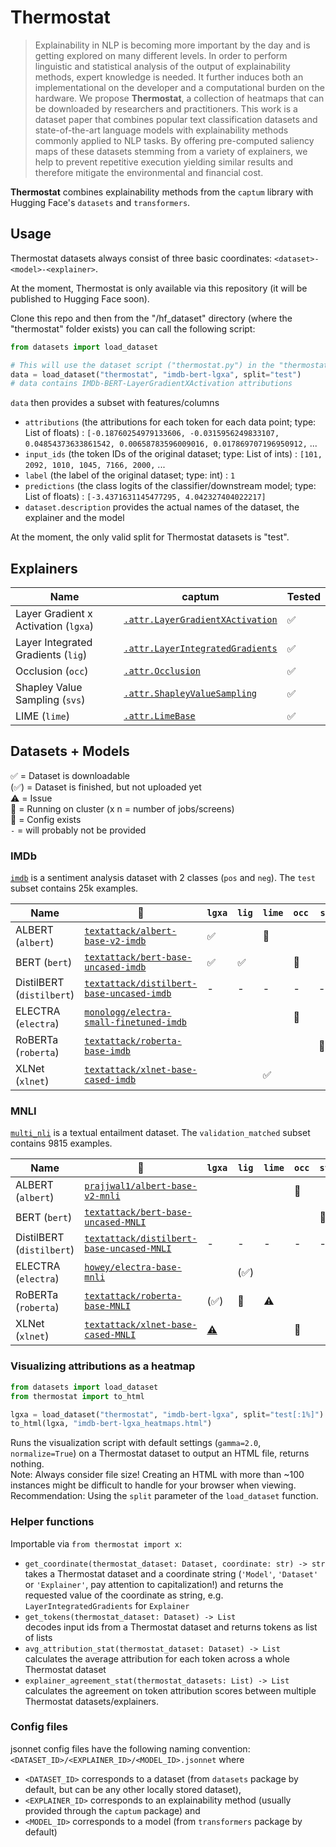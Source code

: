 # Thermostat

> Explainability in NLP is becoming more important by the day and is getting explored on many different levels. In order to perform linguistic and statistical analysis of the output of explainability methods, expert knowledge is needed. It further induces both an implementational on the developer and a computational burden on the hardware. We propose **Thermostat**, a collection of heatmaps that can be downloaded by researchers and practitioners. This work is a dataset paper that combines popular text classification datasets and state-of-the-art language models with explainability methods commonly applied to NLP tasks. By offering pre-computed saliency maps of these datasets stemming from a variety of explainers, we help to prevent repetitive execution yielding similar results and therefore mitigate the environmental and financial cost.

**Thermostat** combines explainability methods from the `captum` library with Hugging Face's `datasets` and `transformers`.


## Usage

Thermostat datasets always consist of three basic coordinates: `<dataset>-<model>-<explainer>`.

At the moment, Thermostat is only available via this repository (it will be published to Hugging Face soon).

Clone this repo and then from the "/hf_dataset" directory (where the "thermostat" folder exists) you can call the following script:

```python
from datasets import load_dataset

# This will use the dataset script ("thermostat.py") in the "thermostat" directory
data = load_dataset("thermostat", "imdb-bert-lgxa", split="test")
# data contains IMDb-BERT-LayerGradientXActivation attributions
```

`data` then provides a subset with features/columns
* `attributions` (the attributions for each token for each data point; type: List of floats) : `[-0.18760254979133606, -0.0315956249833107, 0.04854373633861542, 0.00658783596009016, 0.017869707196950912,` ...
* `input_ids` (the token IDs of the original dataset; type: List of ints) :  `[101, 2092, 1010, 1045, 7166, 2000,` ...
* `label` (the label of the original dataset; type: int) : `1`
* `predictions` (the class logits of the classifier/downstream model; type: List of floats) : `[-3.4371631145477295, 4.042327404022217]`
* `dataset.description` provides the actual names of the dataset, the explainer and the model

At the moment, the only valid split for Thermostat datasets is "test".


## Explainers
Name | captum | Tested
--- | --- | ---
Layer Gradient x Activation (`lgxa`) | [`.attr.LayerGradientXActivation`](https://captum.ai/api/layer.html#layer-gradient-x-activation) | ✅
Layer Integrated Gradients (`lig`) | [`.attr.LayerIntegratedGradients`](https://captum.ai/api/layer.html#layer-integrated-gradients) | ✅
Occlusion (`occ`) | [`.attr.Occlusion`](https://captum.ai/api/occlusion.html) | ✅
Shapley Value Sampling (`svs`) | [`.attr.ShapleyValueSampling`](https://captum.ai/api/shapley_value_sampling.html) | ✅
LIME (`lime`) | [`.attr.LimeBase`](https://captum.ai/api/lime.html) | ✅

## Datasets + Models

✅ = Dataset is downloadable  
(✅) = Dataset is finished, but not uploaded yet  
⚠️ = Issue  
🔄 = Running on cluster (x n = number of jobs/screens)  
📜 = Config exists  
`-` = will probably not be provided

### IMDb

[`imdb`](https://huggingface.co/datasets/viewer/?dataset=imdb) is a sentiment analysis dataset with 2 classes (`pos` and `neg`). The `test` subset contains 25k examples.

Name | 🤗 | `lgxa` | `lig` | `lime` | `occ` | `svs`  
--- | --- | --- | --- | --- | --- | ---
ALBERT (`albert`) | [`textattack/albert-base-v2-imdb`](https://huggingface.co/textattack/albert-base-v2-imdb) | ✅ | | 🔄
BERT (`bert`) | [`textattack/bert-base-uncased-imdb`](https://huggingface.co/textattack/bert-base-uncased-imdb) | ✅ | ✅ | | 🔄
DistilBERT (`distilbert`) | [`textattack/distilbert-base-uncased-imdb`](https://huggingface.co/textattack/distilbert-base-uncased-imdb) | - | - | - | - | -
ELECTRA (`electra`) | [`monologg/electra-small-finetuned-imdb`](https://huggingface.co/monologg/electra-small-finetuned-imdb) | | | | 🔄
RoBERTa (`roberta`) | [`textattack/roberta-base-imdb`](https://huggingface.co/textattack/roberta-base-imdb) | | | | | 🔄x5
XLNet (`xlnet`) | [`textattack/xlnet-base-cased-imdb`](https://huggingface.co/textattack/xlnet-base-cased-imdb) | | | ✅


### MNLI

[`multi_nli`](https://huggingface.co/datasets/viewer/?dataset=multi_nli) is a textual entailment dataset. The `validation_matched` subset contains 9815 examples.

Name | 🤗 | `lgxa` | `lig` | `lime` | `occ` | `svs`
--- | --- | --- | --- | --- | --- | ---
ALBERT (`albert`) | [`prajjwal1/albert-base-v2-mnli`](https://huggingface.co/prajjwal1/albert-base-v2-mnli) | | | | 🔄
BERT (`bert`) | [`textattack/bert-base-uncased-MNLI`](https://huggingface.co/textattack/bert-base-uncased-MNLI) | | | | | 🔄
DistilBERT (`distilbert`) | [`textattack/distilbert-base-uncased-MNLI`](https://huggingface.co/textattack/distilbert-base-uncased-MNLI) | - | - | - | - | -
ELECTRA (`electra`) | [`howey/electra-base-mnli`](https://huggingface.co/howey/electra-base-mnli) | | (✅)
RoBERTa (`roberta`) | [`textattack/roberta-base-MNLI`](https://huggingface.co/textattack/roberta-base-MNLI) | (✅) | 🔄 | ⚠️
XLNet (`xlnet`) | [`textattack/xlnet-base-cased-MNLI`](https://huggingface.co/textattack/xlnet-base-cased-MNLI) | [⚠️](https://github.com/nfelnlp/thermostat/issues/8) | | | 🔄


### Visualizing attributions as a heatmap
```python
from datasets import load_dataset
from thermostat import to_html

lgxa = load_dataset("thermostat", "imdb-bert-lgxa", split="test[:1%]")
to_html(lgxa, "imdb-bert-lgxa_heatmaps.html")
```
Runs the visualization script with default settings (`gamma=2.0`, `normalize=True`) on a Thermostat dataset to output an HTML file, returns nothing.  
Note: Always consider file size! Creating an HTML with more than ~100 instances might be difficult to handle for your browser when viewing.  
Recommendation: Using the `split` parameter of the `load_dataset` function.


### Helper functions
Importable via `from thermostat import x`:
* `get_coordinate(thermostat_dataset: Dataset, coordinate: str) -> str`  
  takes a Thermostat dataset and a coordinate string (`'Model'`, `'Dataset'` or `'Explainer'`, pay attention to capitalization!) and returns the requested value of the coordinate as string, e.g. `LayerIntegratedGradients` for `Explainer`
* `get_tokens(thermostat_dataset: Dataset) -> List`  
  decodes input ids from a Thermostat dataset and returns tokens as list of lists
* `avg_attribution_stat(thermostat_dataset: Dataset) -> List`  
  calculates the average attribution for each token across a whole Thermostat dataset
* `explainer_agreement_stat(thermostat_datasets: List) -> List`  
  calculates the agreement on token attribution scores between multiple Thermostat datasets/explainers.

### Config files
jsonnet config files have the following naming convention:
`<DATASET_ID>/<EXPLAINER_ID>/<MODEL_ID>.jsonnet` where
* `<DATASET_ID>` corresponds to a dataset (from `datasets` package by default, but can be any other locally stored dataset),
* `<EXPLAINER_ID>` corresponds to an explainability method (usually provided through the `captum` package) and
* `<MODEL_ID>` corresponds to a model (from `transformers` package by default)
